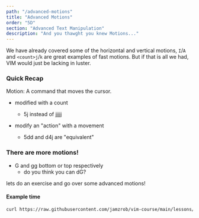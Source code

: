 ```yaml
---
path: "/advanced-motions"
title: "Advanced Motions"
order: "5D"
section: "Advanced Text Manipulation"
description: "And you thawght you knew Motions..."
---
```


We have already covered some of the horizontal and vertical motions, `I`/`A`
and `<count>j`/`k` are great examples of fast motions.  But if that is all we
had, VIM would just be lacking in luster.  

### Quick Recap
Motion: A command that moves the cursor.

* modified with a count
  * 5j instead of jjjjj

* modify an "action" with a movement
  * 5dd and d4j are "equivalent"

### There are more motions!
* G and gg bottom or top respectively
  * do you think you can dG?

lets do an exercise and go over some advanced motions!

#### Example time
```bash
curl https://raw.githubusercontent.com/jamzrob/vim-course/main/lessons/exercise-7-advanced-motions.md > exercise.md && vim exercise.md
```
